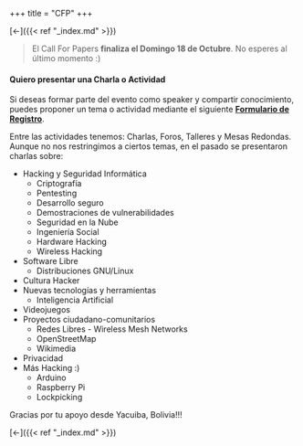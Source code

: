 +++
title = "CFP"
+++

[&#8592;]({{< ref "_index.md" >}})

> El Call For Papers **finaliza el Domingo 18 de Octubre**. No esperes al último momento :)

#### Quiero presentar una Charla o Actividad
Si deseas formar parte del evento como speaker y compartir conocimiento, puedes proponer un tema o actividad mediante el siguiente [**Formulario de Registro**](https://www.cognitoforms.com/HackmeetingBolivia/callforpapershackmeeting0x7e4).


Entre las actividades tenemos: Charlas, Foros, Talleres y Mesas Redondas. Aunque no nos restringimos a ciertos temas, en el pasado se presentaron charlas sobre:

* Hacking y Seguridad Informática
  * Criptografía
  * Pentesting
  * Desarrollo seguro
  * Demostraciones de vulnerabilidades
  * Seguridad en la Nube
  * Ingeniería Social
  * Hardware Hacking
  * Wireless Hacking
* Software Libre
  * Distribuciones GNU/Linux
* Cultura Hacker
* Nuevas tecnologías y herramientas
  * Inteligencia Artificial
* Videojuegos
* Proyectos ciudadano-comunitarios
  * Redes Libres - Wireless Mesh Networks
  * OpenStreetMap
  * Wikimedia
* Privacidad
* Más Hacking :)
  * Arduino
  * Raspberry Pi
  * Lockpicking

Gracias por tu apoyo desde Yacuiba, Bolivia!!!

[&#8592;]({{< ref "_index.md" >}})
